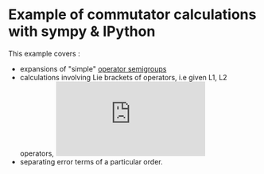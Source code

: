 Example of commutator calculations with sympy & IPython
========================================================

This example covers : 

* expansions of "simple" [operator semigroups]()
* calculations involving Lie brackets of operators, i.e given L1, L2 operators, ![lie bracket](http://latex.codecogs.com/gif.latex?%5BL_1%2CL_2%5D%3DL_1L_2-L_2L_1)
* separating error terms of a particular order. 


